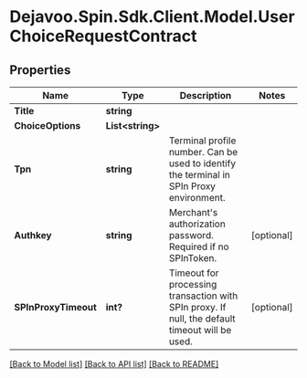 # Dejavoo.Spin.Sdk.Client.Model.UserChoiceRequestContract
## Properties

Name | Type | Description | Notes
------------ | ------------- | ------------- | -------------
**Title** | **string** |  | 
**ChoiceOptions** | **List&lt;string&gt;** |  | 
**Tpn** | **string** | Terminal profile number.  Can be used to identify the terminal in SPIn Proxy environment. | 
**Authkey** | **string** | Merchant&#x27;s authorization password. Required if no SPInToken. | [optional] 
**SPInProxyTimeout** | **int?** | Timeout for processing transaction with SPIn proxy. If null, the default timeout will be used. | [optional] 

[[Back to Model list]](../README.md#documentation-for-models) [[Back to API list]](../README.md#documentation-for-api-endpoints) [[Back to README]](../README.md)

